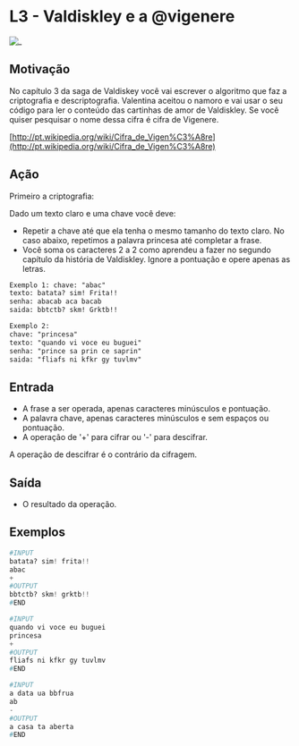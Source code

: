 # L3 - Valdiskley e a @vigenere

![_](cover.jpg)

## Motivação

No capítulo 3 da saga de Valdiskey você vai escrever o algoritmo que faz a criptografia e descriptografia. Valentina aceitou o namoro e vai usar o seu código para ler o conteúdo das cartinhas de amor de Valdiskley. Se você quiser pesquisar o nome dessa cifra é cifra de Vigenere.

[http://pt.wikipedia.org/wiki/Cifra_de_Vigen%C3%A8re](http://pt.wikipedia.org/wiki/Cifra_de_Vigen%C3%A8re)

## Ação

Primeiro a criptografia:

Dado um texto claro e uma chave você deve:

- Repetir a chave até que ela tenha o mesmo tamanho do texto claro. No caso abaixo, repetimos a palavra princesa até completar a frase.  
- Você soma os caracteres 2 a 2 como aprendeu a fazer no segundo capítulo da história de Valdiskley. Ignore a pontuação e opere apenas as letras.

```txt
Exemplo 1: chave: "abac"  
texto: batata? sim! Frita!!  
senha: abacab aca bacab  
saida: bbtctb? skm! Grktb!!

Exemplo 2:  
chave: "princesa"  
texto: "quando vi voce eu buguei"  
senha: "prince sa prin ce saprin"  
saida: "fliafs ni kfkr gy tuvlmv"
```

## Entrada

- A frase a ser operada, apenas caracteres minúsculos e pontuação.
- A palavra chave, apenas caracteres minúsculos e sem espaços ou pontuação.
- A operação de '+' para cifrar ou '-' para descifrar.

A operação de descifrar é o contrário da cifragem.

## Saída

- O resultado da operação.

## Exemplos

``` py
#INPUT
batata? sim! frita!!
abac
+
#OUTPUT
bbtctb? skm! grktb!!
#END

#INPUT
quando vi voce eu buguei
princesa
+
#OUTPUT
fliafs ni kfkr gy tuvlmv
#END

#INPUT
a data ua bbfrua
ab
-
#OUTPUT
a casa ta aberta
#END
```
